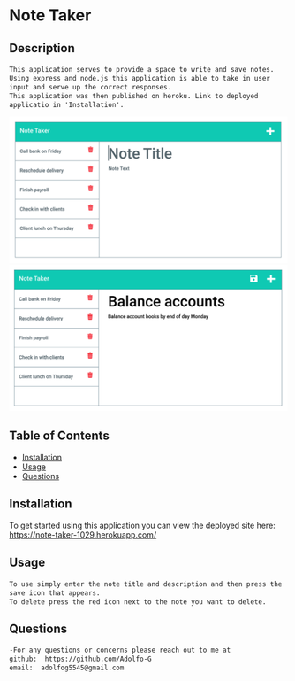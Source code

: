 
  
  # Note Taker
  ## Description
    This application serves to provide a space to write and save notes.
    Using express and node.js this application is able to take in user input and serve up the correct responses. 
    This application was then published on heroku. Link to deployed applicatio in 'Installation'. 
  ![](images/11-express-homework-demo-01.png)
  ![](images/11-express-homework-demo-02.png)
    
  ## Table of Contents
  * [Installation](#installation)
  * [Usage](#usage)
  * [Questions](#questions)

  ## Installation
  To get started using this application you can view the deployed site here: https://note-taker-1029.herokuapp.com/

  ## Usage
    To use simply enter the note title and description and then press the save icon that appears. 
    To delete press the red icon next to the note you want to delete. 
 
  ## Questions
    -For any questions or concerns please reach out to me at
    github:  https://github.com/Adolfo-G
    email:  adolfog5545@gmail.com
    
